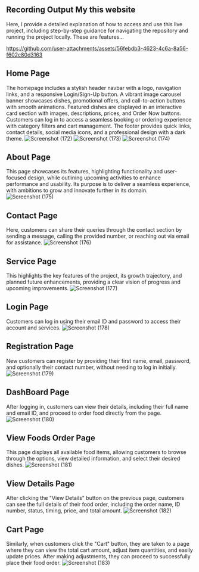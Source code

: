 ## Recording Output My this website 

Here, I provide a detailed explanation of how to access and use this live project, including step-by-step guidance for navigating the repository and running the project locally. These are features...

https://github.com/user-attachments/assets/56febdb3-4623-4c6a-8a56-f602c80d3163

## Home Page
The homepage includes a stylish header navbar with a logo, navigation links, and a responsive Login/Sign-Up button. A vibrant image carousel banner showcases dishes, promotional offers, and call-to-action buttons with smooth animations. Featured dishes are displayed in an interactive card section with images, descriptions, prices, and Order Now buttons. Customers can log in to access a seamless booking or ordering experience with category filters and cart management. The footer provides quick links, contact details, social media icons, and a professional design with a dark theme.
![Screenshot (172)](https://github.com/user-attachments/assets/a1c54583-822e-4a41-9f8a-956c4ef988ec)
![Screenshot (173)](https://github.com/user-attachments/assets/7802c1f8-2cbd-4044-b252-906e7c28f8bb)
![Screenshot (174)](https://github.com/user-attachments/assets/cb3786b4-6ffe-4370-b07a-a2c144ea6c5f)

## About Page
This page showcases its features, highlighting functionality and user-focused design, while outlining upcoming activities to enhance performance and usability. Its purpose is to deliver a seamless experience, with ambitions to grow and innovate further in its domain.
![Screenshot (175)](https://github.com/user-attachments/assets/fe743194-0a4d-4e2c-9470-41352209037c)

## Contact Page
Here, customers can share their queries through the contact section by sending a message, calling the provided number, or reaching out via email for assistance.
![Screenshot (176)](https://github.com/user-attachments/assets/efc5116b-7688-4a39-bc2c-1dc4e4d2bf38)

## Service Page
This highlights the key features of the project, its growth trajectory, and planned future enhancements, providing a clear vision of progress and upcoming improvements.
![Screenshot (177)](https://github.com/user-attachments/assets/16499ce0-a4c8-4e5f-8808-4edebbf54360)

## Login Page
Customers can log in using their email ID and password to access their account and services.
![Screenshot (178)](https://github.com/user-attachments/assets/a3766d80-7079-4b78-bba7-a196bffbd50a)

## Registration Page
New customers can register by providing their first name, email, password, and optionally their contact number, without needing to log in initially.
![Screenshot (179)](https://github.com/user-attachments/assets/ef3514c3-87a3-42df-a87d-e0f7b59ce933)

## DashBoard Page
After logging in, customers can view their details, including their full name and email ID, and proceed to order food directly from the page.
![Screenshot (180)](https://github.com/user-attachments/assets/500a6591-c612-4d34-958a-90c239a54f72)

## View Foods Order Page
This page displays all available food items, allowing customers to browse through the options, view detailed information, and select their desired dishes.
![Screenshot (181)](https://github.com/user-attachments/assets/59d8d70d-1a9f-47f3-97e6-11ded0d705d2)

## View Details Page
After clicking the "View Details" button on the previous page, customers can see the full details of their food order, including the order name, ID number, status, timing, price, and total amount.
![Screenshot (182)](https://github.com/user-attachments/assets/22c3393c-f578-4935-8ee0-f19f1ef6c657)

## Cart Page
Similarly, when customers click the "Cart" button, they are taken to a page where they can view the total cart amount, adjust item quantities, and easily update prices. After making adjustments, they can proceed to successfully place their food order.
![Screenshot (183)](https://github.com/user-attachments/assets/69b0739f-df5c-4bd5-bad6-d0a3707317a5)
